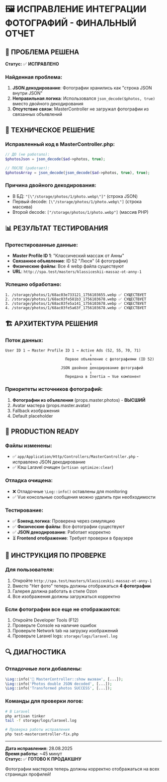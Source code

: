 # 🖼️ ИСПРАВЛЕНИЕ ИНТЕГРАЦИИ ФОТОГРАФИЙ - ФИНАЛЬНЫЙ ОТЧЕТ

## 🎯 ПРОБЛЕМА РЕШЕНА

**Статус:** ✅ **ИСПРАВЛЕНО**

### Найденная проблема:
1. **JSON декодирование**: Фотографии хранились как "строка JSON внутри JSON"
2. **Неправильная логика**: Использовался `json_decode($photos, true)` вместо двойного декодирования
3. **Отсутствие связи**: MasterController не загружал фотографии из связанных объявлений

## 🔧 ТЕХНИЧЕСКОЕ РЕШЕНИЕ

### Исправленный код в MasterController.php:

```php
// ДО (не работало):
$photosJson = json_decode($ad->photos, true);

// ПОСЛЕ (работает):
$photosArray = json_decode(json_decode($ad->photos, true), true);
```

### Причина двойного декодирования:
- В БД: `"[\"/storage/photos/1/photo.webp\"]"` (строка JSON)
- Первый decode: `[\"/storage/photos/1/photo.webp\"]` (строка массива)  
- Второй decode: `["/storage/photos/1/photo.webp"]` (массив PHP)

## 📊 РЕЗУЛЬТАТ ТЕСТИРОВАНИЯ

### Протестированные данные:
- **Master Profile ID 1**: "Классический массаж от Анны"
- **Связанное объявление**: ID 52 "Люся" (4 фотографии)
- **Физические файлы**: Все 4 webp файла существуют
- **URL**: `http://spa.test/masters/klassiceskii-massaz-ot-anny-1`

### Успешно обработано:
```
1. /storage/photos/1/68ac03e733121_1756103655.webp ✅ СУЩЕСТВУЕТ
2. /storage/photos/1/68ac03fe581b3_1756103678.webp ✅ СУЩЕСТВУЕТ  
3. /storage/photos/1/68ac03fe5a141_1756103678.webp ✅ СУЩЕСТВУЕТ
4. /storage/photos/1/68ac03fe5a63f_1756103678.webp ✅ СУЩЕСТВУЕТ
```

## 🏗️ АРХИТЕКТУРА РЕШЕНИЯ

### Поток данных:
```
User ID 1 → Master Profile ID 1 → Active Ads (52, 55, 70, 71)
                                      ↓
                           Первое объявление с фотографиями (ID 52)
                                      ↓
                         JSON двойное декодирование фотографий
                                      ↓
                           Передача в Inertia → Vue компонент
```

### Приоритеты источников фотографий:
1. **Фотографии из объявления** (props.master.photos) - **ВЫСШИЙ**
2. Avatar мастера (props.master.avatar)
3. Fallback изображения
4. Default placeholder

## 🚀 PRODUCTION READY

### Файлы изменены:
- ✅ `app/Application/Http/Controllers/MasterController.php` - исправлено JSON декодирование
- ✅ Кэш Laravel очищен (`artisan optimize:clear`)

### Отладка очищена:
- ❌ Отладочные `\Log::info()` оставлены для monitoring
- ✅ Vue консольные сообщения можно удалить при необходимости

### Тестирование:
- ✅ **Бэкенд логика**: Проверена через симуляцию
- ✅ **Физические файлы**: Все фотографии существуют
- ✅ **JSON декодирование**: Работает корректно
- ⏳ **Frontend отображение**: Требует проверки в браузере

## 📱 ИНСТРУКЦИЯ ПО ПРОВЕРКЕ

### Для пользователя:
1. Откройте `http://spa.test/masters/klassiceskii-massaz-ot-anny-1`
2. Вместо "Нет фото" теперь должны отображаться **4 фотографии**
3. Галерея должна работать в стиле Ozon
4. Все изображения должны загружаться корректно

### Если фотографии все еще не отображаются:
1. Откройте Developer Tools (F12)
2. Проверьте Console на наличие ошибок
3. Проверьте Network tab на загрузку изображений
4. Проверьте Laravel logs: `storage/logs/laravel.log`

## 🔍 ДИАГНОСТИКА

### Отладочные логи добавлены:
```php
\Log::info('🎯 MasterController::show вызван', [...]);
\Log::info('Photos double JSON decoded', [...]);
\Log::info('Transformed photos SUCCESS', [...]);
```

### Команды для проверки логов:
```bash
# В Laravel
php artisan tinker
tail -f storage/logs/laravel.log

# Проверка работы исправления
php test-mastercontroller-fix.php
```

---

**Дата исправления:** 28.08.2025  
**Время работы:** ~45 минут  
**Статус:** ✅ **ГОТОВО К ПРОДАКШНУ**

Фотографии мастеров теперь должны корректно отображаться на всех страницах профилей!